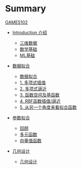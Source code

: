 # Summary

[GAMES102](README.md)

- [Introduction 介绍]()
  - [三维数据](Introduction/3DData.md)
  - [数学基础](Introduction/MathBasic.md)
  - [ML基础](Introduction/MLBaic.md)
- [数据拟合]()
  - [数据拟合](DataFitting/DataFitting.md)
  - [1. 多项式插值](DataFitting/PolynomialInterpolation.md)
  - [2. 多项式逼近](DataFitting/PolynomialApproximation.md)
  - [3. 函数空间及基函数](DataFitting/Funtion.md)
  - [4. RBF函数插值/逼近](DataFitting/RBF.md)
  - [5. 从另一个角度来看拟合函数](DataFitting/NewView.md)
- [参数拟合]()
  - [回顾](ParametricFitting/Review.md)
  - [多元函数](ParametricFitting/Multi.md)
  - [向量值函数](ParametricFitting/VectorValue.md)

- [几何设计]()
  - [几何设计](CubicSplines/4_CubicSplines.md)
    